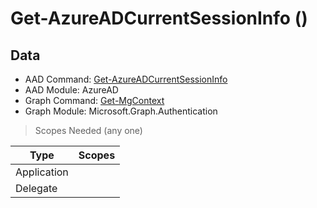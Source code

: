 # Get-AzureADCurrentSessionInfo ()

## Data

+ AAD Command: [Get-AzureADCurrentSessionInfo](https://docs.microsoft.com/en-us/powershell/module/AzureAD/Get-AzureADCurrentSessionInfo)
+ AAD Module: AzureAD
+ Graph Command: [Get-MgContext](https://docs.microsoft.com/en-us/powershell/module/Microsoft.Graph.Authentication/Get-MgContext)
+ Graph Module: Microsoft.Graph.Authentication

> Scopes Needed (any one)

|Type|Scopes|
|---|---|
|Application||
|Delegate||

